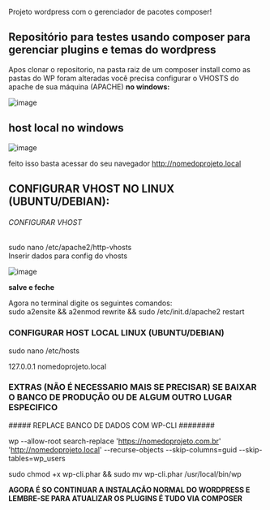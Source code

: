 Projeto wordpress com o gerenciador de pacotes composer!

<h2>Repositório para testes usando composer para gerenciar plugins e temas do wordpress</h2>

Apos clonar o repositorio, na pasta raiz de um composer install
como as pastas do WP foram alteradas você precisa configurar o VHOSTS do apache de sua máquina (APACHE)
<b>no windows:</b>
 
 ![image](https://user-images.githubusercontent.com/35350879/134098181-f9e96c3c-6298-4cb0-bd4d-80539cd47881.png)


<h2><b>host local no windows</b></h2>

![image](https://user-images.githubusercontent.com/35350879/134098257-cfc5b7ab-19fb-4d44-98a0-31f7a9f9e3cd.png)

feito isso basta 
acessar do seu navegador http://nomedoprojeto.local

  <h2>CONFIGURAR VHOST NO LINUX (UBUNTU/DEBIAN): </h2>

###### CONFIGURAR VHOST ##########
sudo nano /etc/apache2/http-vhosts<br>
Inserir dados para config do vhosts

![image](https://user-images.githubusercontent.com/35350879/134098453-227efb19-9f07-458d-8f8c-db612937e3c9.png)

<b>salve e feche</b> 

Agora no terminal digite os seguintes comandos:<br>
sudo a2ensite && a2enmod rewrite && sudo /etc/init.d/apache2 restart

### CONFIGURAR HOST LOCAL LINUX (UBUNTU/DEBIAN) ###

sudo nano /etc/hosts<br>

127.0.0.1       nomedoprojeto.local<br>

<h3>EXTRAS (NÃO É NECESSARIO MAIS SE PRECISAR) SE BAIXAR O BANCO DE PRODUÇÃO OU DE ALGUM OUTRO LUGAR ESPECIFICO</h3>
##### REPLACE BANCO DE DADOS COM WP-CLI ########

wp --allow-root search-replace 'https://nomedoprojeto.com.br' 'http://nomedoprojeto.local' --recurse-objects --skip-columns=guid --skip-tables=wp_users<br>

sudo chmod +x wp-cli.phar && sudo mv wp-cli.phar /usr/local/bin/wp

<b>AGORA É SO CONTINUAR A INSTALAÇÃO NORMAL DO WORDPRESS E LEMBRE-SE PARA ATUALIZAR OS PLUGINS É TUDO VIA COMPOSER</b>
